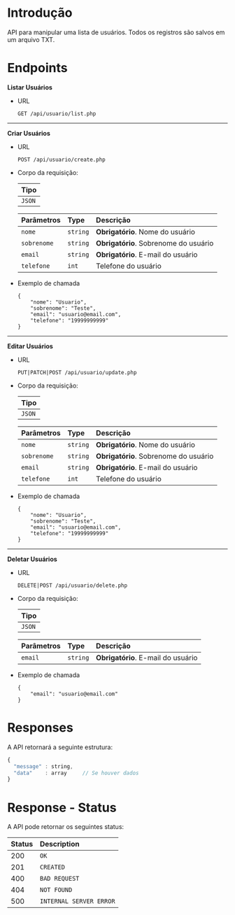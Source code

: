 # Introdução

API para manipular uma lista de usuários.
Todos os registros são salvos em um arquivo TXT.

# Endpoints

**Listar Usuários**

* URL
    ```http
    GET /api/usuario/list.php
    ```
---

**Criar Usuários**

* URL
    ```http
    POST /api/usuario/create.php
    ```

* Corpo da requisição:

    | Tipo |
    | :--- |
    | `JSON` |

    | Parâmetros | Type | Descrição |
    | :--- | :--- | :--- |
    | `nome` | `string` | **Obrigatório**. Nome do usuário |
    | `sobrenome` | `string` | **Obrigatório**. Sobrenome do usuário |
    | `email` | `string` | **Obrigatório**. E-mail do usuário |
    | `telefone` | `int` | Telefone do usuário |

* Exemplo de chamada
    ```http
    {
        "nome": "Usuario",
        "sobrenome": "Teste",
        "email": "usuario@email.com",
        "telefone": "19999999999"
    }
    ```
---

**Editar Usuários**

* URL
    ```http
    PUT|PATCH|POST /api/usuario/update.php
    ```

* Corpo da requisição:

    | Tipo |
    | :--- |
    | `JSON` |

    | Parâmetros | Type | Descrição |
    | :--- | :--- | :--- |
    | `nome` | `string` | **Obrigatório**. Nome do usuário |
    | `sobrenome` | `string` | **Obrigatório**. Sobrenome do usuário |
    | `email` | `string` | **Obrigatório**. E-mail do usuário |
    | `telefone` | `int` | Telefone do usuário |

* Exemplo de chamada
    ```http
    {
        "nome": "Usuario",
        "sobrenome": "Teste",
        "email": "usuario@email.com",
        "telefone": "19999999999"
    }
    ```
---

**Deletar Usuários**
* URL
    ```http
    DELETE|POST /api/usuario/delete.php
    ```
* Corpo da requisição:

    | Tipo |
    | :--- |
    | `JSON` |

    | Parâmetros | Type | Descrição |
    | :--- | :--- | :--- |
    | `email` | `string` | **Obrigatório**. E-mail do usuário |
    
* Exemplo de chamada
    ```http
    {
        "email": "usuario@email.com"
    }
    ```

# Responses

A API retornará a seguinte estrutura:

```javascript
{
  "message" : string,
  "data"    : array     // Se houver dados
}
```

# Response - Status

A API pode retornar os seguintes status:

| Status | Description |
| :--- | :--- |
| 200 | `OK` |
| 201 | `CREATED` |
| 400 | `BAD REQUEST` |
| 404 | `NOT FOUND` |
| 500 | `INTERNAL SERVER ERROR` |